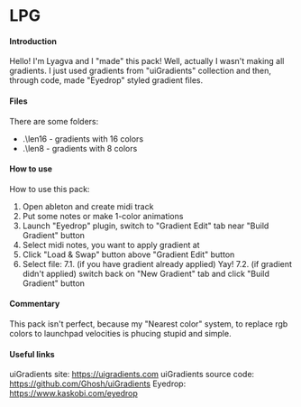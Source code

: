 # LPG

#### Introduction

Hello! I'm Lyagva and I "made" this pack!
Well, actually I wasn't making all gradients. I just used gradients from "uiGradients" collection and then, through
code, made "Eyedrop" styled gradient files.

#### Files
There are some folders:
- .\len16 - gradients with 16 colors 
- .\len8 - gradients with 8 colors

#### How to use
How to use this pack:
1. Open ableton and create midi track 
2. Put some notes or make 1-color animations 
3. Launch "Eyedrop" plugin, switch to "Gradient Edit" tab near "Build Gradient" button 
4. Select midi notes, you want to apply gradient at 
5. Click "Load &
Swap" button above "Gradient Edit" button 
6. Select file:
  7.1. (if you have gradient already applied) Yay!
  7.2. (if gradient didn't applied) switch back on "New Gradient" tab and click "Build Gradient" button


#### Commentary
This pack isn't perfect, because my "Nearest color" system, to replace rgb colors to launchpad velocities is phucing
stupid and simple.


#### Useful links
uiGradients site: https://uigradients.com
uiGradients source code: https://github.com/Ghosh/uiGradients
Eyedrop: https://www.kaskobi.com/eyedrop